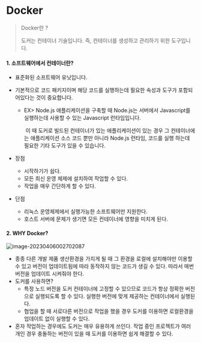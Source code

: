 # Docker

>  Docker란 ? 
>
> 도커는 컨테이너 기술입니다. 즉, 컨테이너를 생성하고 관리하기 위한 도구입니다.

#### 1. 소프트웨어에서 컨테이너란?

- 표준화된 소프트웨어 유닛입니다.

- 기본적으로 코드 패키지이며 해당 코드를 실행하는데 필요한 속성과 도구가 포함되어있다는 것이 중요합니다.

  - EX> Node.js 애플리케이션을 구축할 때 Node.js는  서버에서 Javascript를 실행하는데 사용할 수 있는 Javascript 런타임입니다.

    ​		이 때 도커로 빌드된 컨테이너가 있는 애플리케이션이 있는 경우 그 컨테이너에는 애플리케이션 소스 코드 뿐만 아니라 Node.js 런타임, 코드를 실행		하는데 필요한 기타 도구가 있을 수 있습니다.

- 장점
  - 시작하기가 쉽다.
  - 모든 최신 운영 체제에 설치하여 작업할 수 있다.
  - 작업을 매우 간단하게 할 수 있다.
- 단점
  - 리눅스 운영체제에서 실행가능한 소프트웨어만 지원한다.
  - 호스트 서버에 문제가 생기면 모든 컨테이너에 영향을 미치게 된다.

#### 2. WHY Docker?

![image-20230406002702087](Docker.assets/image-20230406002702087.png)

- 종종 다른 개발 제품 생산환경을 가지게 될 때 그 환경을 로컬에 설치해야만 이용할 수 있고 버전이 업데이트됨에 따라 동작하지 않는 코드가 생길 수 있다. 따라서 매번 버전을 업데이트 시켜줘야 한다. 
- 도커를 사용하면? 
  - 특정 노드 버전을 도커 컨테이너에 고정할 수 있으므로 코드가 항상 정확한 버전으로 실행되도록 할 수 있다. 실행한 버전에 맞게 제공하는 컨테이너에서 실행된다.
  - 협업을 할 때 서로다른 버전으로 작업을 했을 경우 도커를 이용하면 로컬환경을 업데이트 없이 실행할 수 있다.
- 혼자 작업하는 경우에도 도커는 매우 유용하게 쓰인다. 작업 중인 프로젝트가 여러 개인 경우 충돌하는 버전이 있을 때 도커를 이용하면 쉽게 해결할 수 있다.